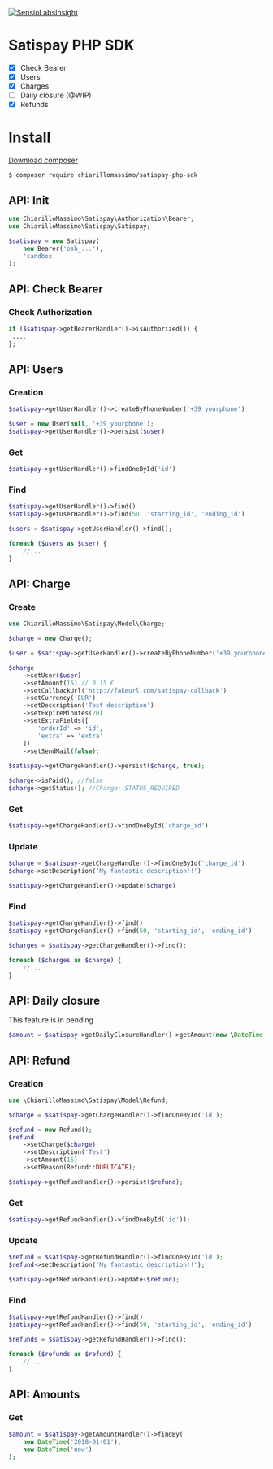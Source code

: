 [![SensioLabsInsight](https://insight.sensiolabs.com/projects/67c84e89-dfd1-4cd6-8604-53504f5dd101/mini.png)](https://insight.sensiolabs.com/projects/67c84e89-dfd1-4cd6-8604-53504f5dd101)

# Satispay PHP SDK

- [X] Check Bearer
- [X] Users
- [X] Charges
- [ ] Daily closure (@WIP)
- [X] Refunds

# Install
[Download composer](https://getcomposer.org/download)

```
$ composer require chiarillomassimo/satispay-php-sdk
```

## API: Init

```php
use ChiarilloMassimo\Satispay\Authorization\Bearer;
use ChiarilloMassimo\Satispay\Satispay;

$satispay = new Satispay(
    new Bearer('osh_...'),
    'sandbox'
);
```

## API: Check Bearer

### Check Authorization

```php
if ($satispay->getBearerHandler()->isAuthorized()) {
 ....
};
```

## API: Users

### Creation

```php
$satispay->getUserHandler()->createByPhoneNumber('+39 yourphone')

$user = new User(null, '+39 yourphone');
$satispay->getUserHandler()->persist($user)
```

### Get

```php
$satispay->getUserHandler()->findOneById('id')
```

### Find

```php
$satispay->getUserHandler()->find()
$satispay->getUserHandler()->find(50, 'starting_id', 'ending_id')

$users = $satispay->getUserHandler()->find();

foreach ($users as $user) {
    //...
}
```

## API: Charge

### Create

```php
use ChiarilloMassimo\Satispay\Model\Charge;

$charge = new Charge();

$user = $satispay->getUserHandler()->createByPhoneNumber('+39 yourphone');

$charge
    ->setUser($user)
    ->setAmount(15) // 0.15 €
    ->setCallbackUrl('http://fakeurl.com/satispay-callback')
    ->setCurrency('EUR')
    ->setDescription('Test description')
    ->setExpireMinutes(20)
    ->setExtraFields([
        'orderId' => 'id',
        'extra' => 'extra'
    ])
    ->setSendMail(false);
    
$satispay->getChargeHandler()->persist($charge, true);

$charge->isPaid(); //false
$charge->getStatus(); //Charge::STATUS_REQUIRED
```

### Get

```php
$satispay->getChargeHandler()->findOneById('charge_id')
```

### Update

```php
$charge = $satispay->getChargeHandler()->findOneById('charge_id')
$charge->setDescription('My fantastic description!!')

$satispay->getChargeHandler()->update($charge)
```

### Find

```php
$satispay->getChargeHandler()->find()
$satispay->getChargeHandler()->find(50, 'starting_id', 'ending_id')

$charges = $satispay->getChargeHandler()->find();

foreach ($charges as $charge) {
    //...
}
```

## API: Daily closure

This feature is in pending

```php
$amount = $satispay->getDailyClosureHandler()->getAmount(new \DateTime('2017/01/01'));
```

## API: Refund

### Creation

```php
use \ChiarilloMassimo\Satispay\Model\Refund;

$charge = $satispay->getChargeHandler()->findOneById('id');

$refund = new Refund();
$refund
    ->setCharge($charge)
    ->setDescription('Test')
    ->setAmount(15)
    ->setReason(Refund::DUPLICATE);

$satispay->getRefundHandler()->persist($refund);
```

### Get

```php
$satispay->getRefundHandler()->findOneById('id'));
```

### Update

```php
$refund = $satispay->getRefundHandler()->findOneById('id');
$refund->setDescription('My fantastic description!!');

$satispay->getRefundHandler()->update($refund);
```

### Find

```php
$satispay->getRefundHandler()->find()
$satispay->getRefundHandler()->find(50, 'starting_id', 'ending_id')

$refunds = $satispay->getRefundHandler()->find();

foreach ($refunds as $refund) {
    //...
}
```

## API: Amounts

### Get

```php
$amount = $satispay->getAmountHandler()->findBy(
    new DateTime('2018-01-01'),
    new DateTime('now')
);
```

